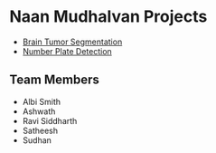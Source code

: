 # Naan Mudhalvan Projects

- [Brain Tumor Segmentation](https://github.com/albi-smith/Naan-Mudhalvan-Projects-/blob/main/Brain%20Tumor.ipynb)
- [Number Plate Detection](https://github.com/albi-smith/number-plate-detection)

## Team Members
- Albi Smith
- Ashwath
- Ravi Siddharth
- Satheesh
- Sudhan

